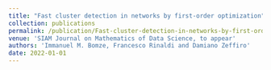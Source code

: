 ```yaml
---
title: "Fast cluster detection in networks by first-order optimization"
collection: publications
permalink: /publication/Fast-cluster-detection-in-networks-by-first-order-optimization
venue: 'SIAM Journal on Mathematics of Data Science, to appear'
authors: 'Immanuel M. Bomze, Francesco Rinaldi and Damiano Zeffiro'
date: 2022-01-01
---
```

